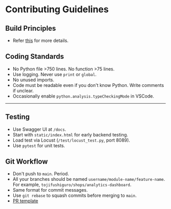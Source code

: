 # Contributing Guidelines

## Build Principles

- Refer [this](https://github.com/hellmakima/instagram/blob/main/devdocs/build_principles.md) for more details.

## Coding Standards

- No Python file >750 lines. No function >75 lines.
- Use logging. Never use `print` or `global`.
- No unused imports.
- Code must be readable even if you don't know Python. Write comments if unclear.
- Occasionally enable `python.analysis.typeCheckingMode` in VSCode.

---

## Testing

- Use Swagger UI at `/docs`.
- Start with `static/index.html` for early backend testing.
- Load test via Locust (`/test/locust_test.py`, port 8089).
- Use `pytest` for unit tests.

## Git Workflow

- Don't push to `main`. Period.
- All your branches should be named `username/module-name/feature-name`. For example, `tojifushiguro/shops/analytics-dashboard`.
- Same format for commit messages.
- Use `git rebase` to squash commits before merging to `main`.
- [PR template](https://github.com/hellmakima/instaclone/blob/main/d:/project/instagram/PULL_REQUEST_TEMPLATE.md)
